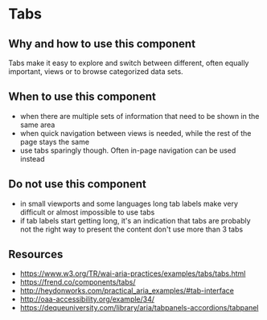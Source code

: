 # Tabs

## Why and how to use this component

Tabs make it easy to explore and switch between different, often equally important, views or to browse categorized data sets.

## When to use this component

-   when there are multiple sets of information that need to be shown in the same area
-   when quick navigation between views is needed, while the rest of the page stays the same
-   use tabs sparingly though. Often in-page navigation can be used instead

## Do not use this component

-   in small viewports and some languages long tab labels make very difficult or almost impossible to use tabs
-   if tab labels start getting long, it's an indication that tabs are probably not the right way to present the content
don't use more than 3 tabs

## Resources

-   https://www.w3.org/TR/wai-aria-practices/examples/tabs/tabs.html
-   https://frend.co/components/tabs/
-   http://heydonworks.com/practical_aria_examples/#tab-interface
-   http://oaa-accessibility.org/example/34/
-   https://dequeuniversity.com/library/aria/tabpanels-accordions/tabpanel
